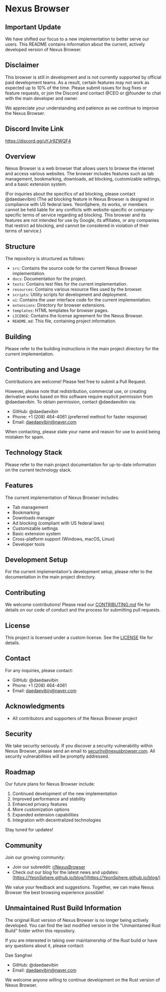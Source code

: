 # Nexus Browser

## Important Update

We have shifted our focus to a new implementation to better serve our users. This README contains information about the current, actively developed version of Nexus Browser.

## Disclaimer

This browser is still in development and is not currently supported by official paid development teams. As a result, certain features may not work as expected up to 10% of the time. Please submit issues for bug fixes or feature requests, or join the Discord and contact @CEO or @founder to chat with the main developer and owner.

We appreciate your understanding and patience as we continue to improve the Nexus Browser.

## Discord Invite Link

https://discord.gg/uYJr9ZWQF4

## Overview

Nexus Browser is a web browser that allows users to browse the internet and access various websites. The browser includes features such as tab management, bookmarking, downloads, ad blocking, customizable settings, and a basic extension system.

(For inquiries about the specifics of ad blocking, please contact @daedaevibin)
(The ad blocking feature in Nexus Browser is designed in compliance with US federal laws. YeonSphere, its works, or members cannot be held liable for any conflicts with website-specific or company-specific terms of service regarding ad blocking. This browser and its features are not intended for use by Google, its affiliates, or any companies that restrict ad blocking, and cannot be considered in violation of their terms of service.)

## Structure

The repository is structured as follows:

- `src`: Contains the source code for the current Nexus Browser implementation.
- `docs`: Documentation for the project.
- `tests`: Contains test files for the current implementation.
- `resources`: Contains various resource files used by the browser.
- `scripts`: Utility scripts for development and deployment.
- `ui`: Contains the user interface code for the current implementation.
- `extensions`: Directory for browser extensions.
- `templates`: HTML templates for browser pages.
- `LICENSE`: Contains the license agreement for the Nexus Browser.
- `README.md`: This file, containing project information.

## Building

Please refer to the building instructions in the main project directory for the current implementation.

## Contributing and Usage

Contributions are welcome! Please feel free to submit a Pull Request.

However, please note that redistribution, commercial use, or creating derivative works based on this software require explicit permission from @daedaevibin. To obtain permission, contact @daedaevibin via:

- GitHub: @daedaevibin
- Phone: +1 (208) 464-4061 (preferred method for faster response)
- Email: daedaevibin@naver.com

When contacting, please state your name and reason for use to avoid being mistaken for spam.

## Technology Stack

Please refer to the main project documentation for up-to-date information on the current technology stack.

## Features

The current implementation of Nexus Browser includes:

- Tab management
- Bookmarking
- Downloads manager
- Ad blocking (compliant with US federal laws)
- Customizable settings
- Basic extension system
- Cross-platform support (Windows, macOS, Linux)
- Developer tools

## Development Setup

For the current implementation's development setup, please refer to the documentation in the main project directory.

## Contributing

We welcome contributions! Please read our [CONTRIBUTING.md](CONTRIBUTING.md) file for details on our code of conduct and the process for submitting pull requests.

## License

This project is licensed under a custom license. See the [LICENSE](LICENSE) file for details.

## Contact

For any inquiries, please contact:
- GitHub: @daedaevibin
- Phone: +1 (208) 464-4061
- Email: daedaevibin@naver.com

## Acknowledgments

- All contributors and supporters of the Nexus Browser project

## Security

We take security seriously. If you discover a security vulnerability within Nexus Browser, please send an email to security@nexusbrowser.com. All security vulnerabilities will be promptly addressed.

## Roadmap

Our future plans for Nexus Browser include:

1. Continued development of the new implementation
2. Improved performance and stability
3. Enhanced privacy features
4. More customization options
5. Expanded extension capabilities
6. Integration with decentralized technologies

Stay tuned for updates!

## Community

Join our growing community:

- Join our subreddit: [r/NexusBrowser](https://www.reddit.com/r/NexusBrowser)
- Check out our blog for the latest news and updates: [https://YeonSphere.github.io/blog/](https://YeonSphere.github.io/blog/)

We value your feedback and suggestions. Together, we can make Nexus Browser the best browsing experience possible!

## Unmaintained Rust Build Information

The original Rust version of Nexus Browser is no longer being actively developed. You can find the last modified version in the "Unmaintained Rust Build" folder within this repository.

If you are interested in taking over maintainership of the Rust build or have any questions about it, please contact:

Dae Sanghwi
- GitHub: @daedaevibin
- Email: daedaevibin@naver.com

We welcome anyone willing to continue development on the Rust version of Nexus Browser.
